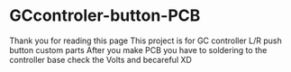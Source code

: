 # GCcontroler-button-PCB
Thank you for reading this page
This project is for GC controller L/R push button custom parts
After you make PCB you have to soldering to the controller base
check the Volts and becareful XD
